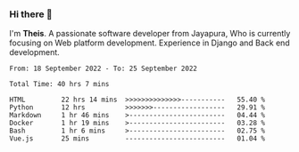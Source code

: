 ### Hi there 👋

I'm <b>Theis</b>. A passionate software developer from Jayapura, Who is currently focusing on Web platform development. Experience in Django and Back end development.

 
 <!--START_SECTION:waka-->

```text
From: 18 September 2022 - To: 25 September 2022

Total Time: 40 hrs 7 mins

HTML         22 hrs 14 mins  >>>>>>>>>>>>>>-----------   55.40 %
Python       12 hrs          >>>>>>>------------------   29.91 %
Markdown     1 hr 46 mins    >------------------------   04.44 %
Docker       1 hr 19 mins    >------------------------   03.28 %
Bash         1 hr 6 mins     >------------------------   02.75 %
Vue.js       25 mins         -------------------------   01.04 %
```

<!--END_SECTION:waka-->
